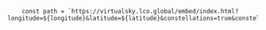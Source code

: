         const path = `https://virtualsky.lco.global/embed/index.html?longitude=${longitude}&latitude=${latitude}&constellations=true&constellationlabels=true&showstarlabels=true&gridlines_az=true&live=true&projection=stereo&showdate=false&showposition=false`
